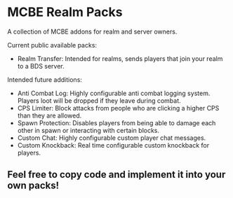 # MCBE Realm Packs
A collection of MCBE addons for realm and server owners.

Current public available packs:
- Realm Transfer: Intended for realms, sends players that join your realm to a BDS server.

Intended future additions:
- Anti Combat Log: Highly configurable anti combat logging system. Players loot will be dropped if they leave during combat.
- CPS Limiter: Block attacks from people who are clicking a higher CPS than they are allowed.
- Spawn Protection: Disables players from being able to damage each other in spawn or interacting with certain blocks.
- Custom Chat: Highly configurable custom player chat messages.
- Custom Knockback: Real time configurable custom knockback for players.

## Feel free to copy code and implement it into your own packs!
